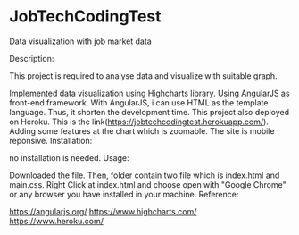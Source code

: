# JobTechCodingTest
Data visualization with job market data

Description:

This project is required to analyse data and visualize with suitable graph.

Implemented data visualization using Highcharts library.
Using AngularJS as front-end framework. With AngularJS, i can use HTML as the template language. Thus, it shorten the development time.
This project also deployed on Heroku. This is the link(https://jobtechcodingtest.herokuapp.com/).
Adding some features at the chart which is zoomable.
The site is mobile reponsive.
Installation:

no installation is needed.
Usage:

Downloaded the file. Then, folder contain two file which is index.html and main.css.
Right Click at index.html and choose open with "Google Chrome" or any browser you have installed in your machine.
Reference:

https://angularjs.org/
https://www.highcharts.com/
https://www.heroku.com/
